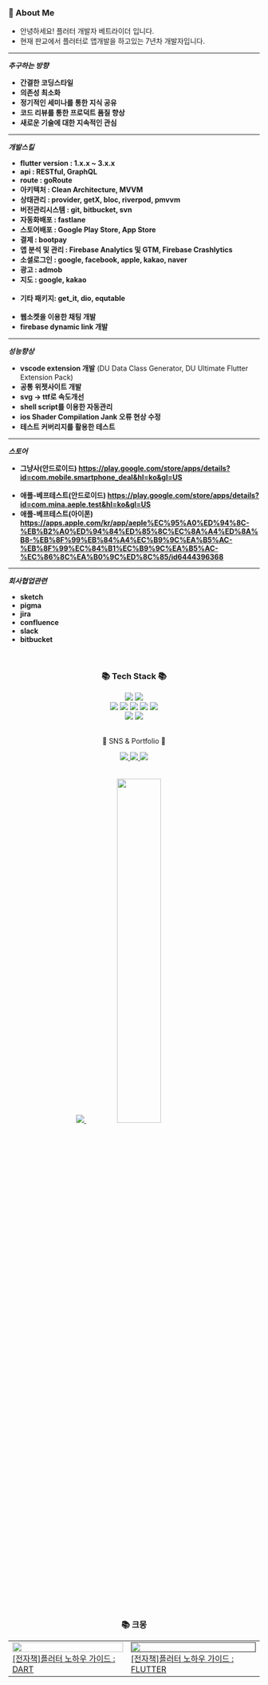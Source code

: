 ### 🚀 About Me

- 안녕하세요! 플러터 개발자 베트라이더 입니다.
- 현재 판교에서 플러터로 앱개발을 하고있는 7년차 개발자입니다.

----

***추구하는 방향***
- **간결한 코딩스타일**
- **의존성 최소화**
- **정기적인 세미나를 통한 지식 공유**
- **코드 리뷰를 통한 프로덕트 품질 향상**
- **새로운 기술에 대한 지속적인 관심**

----

***개발스킬***
- **flutter version : 1.x.x ~ 3.x.x**
- **api : RESTful, GraphQL**
- **route : goRoute**
- **아키텍처 : Clean Architecture, MVVM**
- **상태관리 : provider, getX, bloc, riverpod, pmvvm**
- **버전관리시스템 : git, bitbucket, svn**
- **자동화배포 : fastlane**
- **스토어배포 : Google Play Store, App Store**
- **결제 : bootpay**
- **앱 분석 및 관리 : Firebase Analytics 및 GTM, Firebase Crashlytics**
- **소셜로그인 : google, facebook, apple, kakao, naver**
- **광고 : admob**
- **지도 : google, kakao**
<br></br>
- **기타 패키지: get_it, dio, equtable**
<br></br>
- **웹소켓을 이용한 채팅 개발**
- **firebase dynamic link 개발**
----

***성능향상***
- **vscode extension 개발** (DU Data Class Generator, DU Ultimate Flutter Extension Pack)
- **공통 위젯사이트 개발**
- **svg -> ttf로 속도개선**
- **shell script를 이용한 자동관리**
- **ios Shader Compilation Jank 오류 현상 수정**
- **테스트 커버리지를 활용한 테스트**
----

***스토어***
- **그냥사(안드로이드) https://play.google.com/store/apps/details?id=com.mobile.smartphone_deal&hl=ko&gl=US**
<br></br>
- **애플-베프테스트(안드로이드) https://play.google.com/store/apps/details?id=com.mina.aeple.test&hl=ko&gl=US**
- **애플-베프테스트(아이폰) https://apps.apple.com/kr/app/aeple%EC%95%A0%ED%94%8C-%EB%B2%A0%ED%94%84%ED%85%8C%EC%8A%A4%ED%8A%B8-%EB%8F%99%EB%84%A4%EC%B9%9C%EA%B5%AC-%EB%8F%99%EC%84%B1%EC%B9%9C%EA%B5%AC-%EC%86%8C%EA%B0%9C%ED%8C%85/id6444396368**

----

***회사협업관련***
- **sketch**
- **pigma**
- **jira**
- **confluence**
- **slack**
- **bitbucket**

<br/>

<div align=center>
	<h3>📚 Tech Stack 📚</h3>
</div>
<div align="center">
	<img src="https://img.shields.io/badge/Flutter-0082c8?style=flat&logo=Flutter&logoColor=white" />
	<img src="https://img.shields.io/badge/Dart-1877f2?style=flat&logo=Dart&logoColor=white" />
	<br>
	<img src="https://img.shields.io/badge/Java-007396?style=flat&logo=Conda-Forge&logoColor=white" />
	<img src="https://img.shields.io/badge/Spring-6DB33F?style=flat&logo=Spring&logoColor=white" />
	<img src="https://img.shields.io/badge/JavaScript-F7DF1E?style=flat&logo=JavaScript&logoColor=white" />
	<img src="https://img.shields.io/badge/jQuery-0769AD?style=flat&logo=jQuery&logoColor=white" />
	<img src="https://img.shields.io/badge/Python-003545?style=flat&logo=Python&logoColor=white" />
	<br>
	<img src="https://img.shields.io/badge/Oracle%20SQL-F80000?style=flat&logo=Oracle&logoColor=white" />
	<img src="https://img.shields.io/badge/MySQL-4479A1?style=flat&logo=MySQL&logoColor=white" />
	
	
</div>
<br>
<div align=center>
	<p>🎨 SNS & Portfolio 🎨</p>
</div>
<div align=center>
	<a href="https://gaudy-tulip-a0f.notion.site/eae3f8c1475e46a8ab8b64d37babf89c">
		<img src="https://img.shields.io/badge/Portfolio-FF3633?style=flat&logo=Micro.blog&logoColor=white" />
	</a>
	<a href="https://betrider.tistory.com">
		<img src="https://img.shields.io/badge/Blog-FF9800?style=flat&logo=Blogger&logoColor=white" />
	</a>
	<a href="https://www.notion.so/1b6643fe3ed14bcb8c07e4eac5e41e09?pvs=4">
		<img src="https://img.shields.io/badge/Notion-000000?style=flat&logo=Notion&logoColor=white" />
	</a>
	<br>
</div>

<br>
<br>

<div align=center>
	<a href="s">
	  <img src="https://github-readme-stats.vercel.app/api/top-langs/?username=betrider&exclude_repo=dkssud8150.github.io&layout=compact&theme=tokyonight" />
	</a>
	<a href="s">
	  <img src="https://github-readme-stats.vercel.app/api?username=betrider&theme=tokyonight&show_icons=true" width="42%" />
	</a>
	
<br>
<br>

### 📚 크몽
<table><tbody><tr>
<td>
    <a href="https://kmong.com/gig/453569">
	<img width="100%" src="https://miro.medium.com/max/700/1*rb3JJRN2YfybijTcxQiiUQ.png"/><br/>
	<div>[전자책]플러터 노하우 가이드 : DART</div>
    </a>
</td>
<td>
    <a href="">
	<img width="100%" src="https://miro.medium.com/max/700/1*rb3JJRN2YfybijTcxQiiUQ.png"/><br/>
	<div>[전자책]플러터 노하우 가이드 : FLUTTER</div>
    </a>
</td>
</div>

